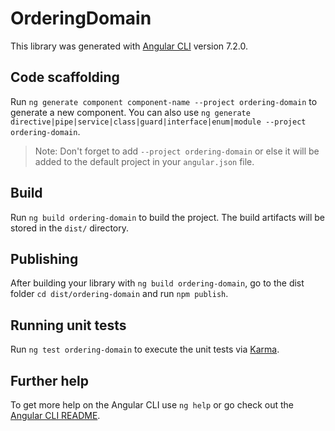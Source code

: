 # OrderingDomain

This library was generated with [Angular CLI](https://github.com/angular/angular-cli) version 7.2.0.

## Code scaffolding

Run `ng generate component component-name --project ordering-domain` to generate a new component. You can also use `ng generate directive|pipe|service|class|guard|interface|enum|module --project ordering-domain`.

> Note: Don't forget to add `--project ordering-domain` or else it will be added to the default project in your `angular.json` file.

## Build

Run `ng build ordering-domain` to build the project. The build artifacts will be stored in the `dist/` directory.

## Publishing

After building your library with `ng build ordering-domain`, go to the dist folder `cd dist/ordering-domain` and run `npm publish`.

## Running unit tests

Run `ng test ordering-domain` to execute the unit tests via [Karma](https://karma-runner.github.io).

## Further help

To get more help on the Angular CLI use `ng help` or go check out the [Angular CLI README](https://github.com/angular/angular-cli/blob/master/README.md).
